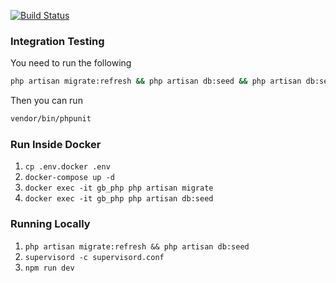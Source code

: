 [![Build Status](https://travis-ci.org/Adam2Marsh/giantbomb_downloader.svg?branch=gbd_vue)](https://travis-ci.org/Adam2Marsh/giantbomb_downloader)

### Integration Testing
You need to run the following

```bash
php artisan migrate:refresh && php artisan db:seed && php artisan db:seed --class CreateTestDataForTestsSeeder
```

Then you can run

```bash
vendor/bin/phpunit
```


### Run Inside Docker
1. ```cp .env.docker .env```
2. ```docker-compose up -d```
3. ```docker exec -it gb_php php artisan migrate```
4. ```docker exec -it gb_php php artisan db:seed```

### Running Locally
1. ```php artisan migrate:refresh && php artisan db:seed```
2. ```supervisord -c supervisord.conf```
3. ```npm run dev```